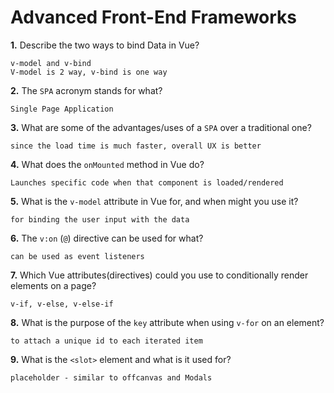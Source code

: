 # Advanced Front-End Frameworks


**1.** Describe the two ways to bind Data in Vue?
<!-- enter you answer in the space below -->
```
v-model and v-bind 
V-model is 2 way, v-bind is one way
```

**2.** The `SPA` acronym stands for what?
<!-- enter you answer in the space below -->
```
Single Page Application
```
**3.** What are some of the advantages/uses of a `SPA` over a traditional one?
<!-- enter you answer in the space below -->
```
since the load time is much faster, overall UX is better
```
**4.** What does the `onMounted` method in Vue do?
<!-- enter you answer in the space below -->
```
Launches specific code when that component is loaded/rendered
```
**5.** What is the `v-model` attribute in Vue for, and when might you use it?
<!-- enter you answer in the space below -->
```
for binding the user input with the data
```
**6.** The `v:on` (`@`) directive can be used for what?
<!-- enter you answer in the space below -->
```
can be used as event listeners
```
**7.** Which Vue attributes(directives) could you use to conditionally render elements on a page?
<!-- enter you answer in the space below -->
```
v-if, v-else, v-else-if
```
**8.** What is the purpose of the `key` attribute when using `v-for` on an element?
<!-- enter you answer in the space below -->
```
to attach a unique id to each iterated item
```
**9.** What is the `<slot>` element and what is it used for?
<!-- enter you answer in the space below -->
```
placeholder - similar to offcanvas and Modals
```